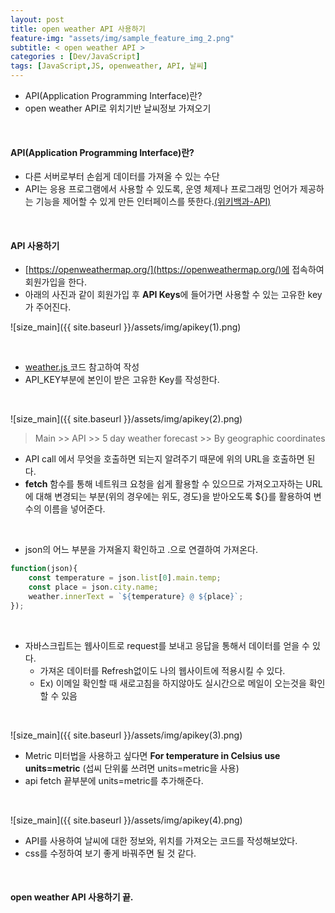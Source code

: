 ```yaml
---
layout: post
title: open weather API 사용하기
feature-img: "assets/img/sample_feature_img_2.png"
subtitle: < open weather API >
categories : [Dev/JavaScript]
tags: [JavaScript,JS, openweather, API, 날씨]
---
```


- API(Application Programming Interface)란?
- open weather API로 위치기반 날씨정보 가져오기

<br>

#### API(Application Programming Interface)란?
- 다른 서버로부터 손쉽게 데이터를 가져올 수 있는 수단
- API는 응용 프로그램에서 사용할 수 있도록, 운영 체제나 프로그래밍 언어가 제공하는 기능을 제어할 수 있게 만든 인터페이스를 뜻한다.[(위키백과-API)](https://ko.wikipedia.org/wiki/API)

<br>

#### API 사용하기
- [https://openweathermap.org/](https://openweathermap.org/)에 접속하여 회원가입을 한다.
- 아래의 사진과 같이 회원가입 후 **API Keys**에 들어가면 사용할 수 있는 고유한 key가 주어진다.

![size_main]({{ site.baseurl }}/assets/img/apikey(1).png)

<br>

- [weather.js ](https://github.com/BoKyeong-Kim/JavaScript/blob/master/weather.js) 코드 참고하여 작성 
- API_KEY부분에 본인이 받은 고유한 Key를 작성한다.

<br>

![size_main]({{ site.baseurl }}/assets/img/apikey(2).png)

> Main >> API >> 5 day weather forecast >> By geographic coordinates

- API call 에서 무엇을 호출하면 되는지 알려주기 때문에 위의 URL을 호출하면 된다.
- **fetch** 함수를 통해 네트워크 요청을 쉽게 활용할 수 있으므로 가져오고자하는 URL에 대해 변경되는 부분(위의 경우에는 위도, 경도)을 받아오도록 ${}를 활용하여 변수의 이름을 넣어준다.

<br>


- json의 어느 부분을 가져올지 확인하고 .으로 연결하여 가져온다.
```javascript
function(json){
    const temperature = json.list[0].main.temp;
    const place = json.city.name;
    weather.innerText = `${temperature} @ ${place}`;
});
```

<br>

- 자바스크립트는 웹사이트로 request를 보내고 응답을 통해서 데이터를 얻을 수 있다.
    - 가져온 데이터를 Refresh없이도 나의 웹사이트에 적용시킬 수 있다.
    - Ex) 이메일 확인할 때 새로고침을 하지않아도 실시간으로 메일이 오는것을 확인할 수 있음

<br>

![size_main]({{ site.baseurl }}/assets/img/apikey(3).png)

- Metric 미터법을 사용하고 싶다면 **For temperature in Celsius use units=metric** (섭씨 단위룰 쓰려면 units=metric을 사용)
- api fetch 끝부분에 units=metric를 추가해준다.

<br>

![size_main]({{ site.baseurl }}/assets/img/apikey(4).png)
- API를 사용하여 날씨에 대한 정보와, 위치를 가져오는 코드를 작성해보았다.
- css를 수정하여 보기 좋게 바꿔주면 될 것 같다.

<br>

#### open weather API 사용하기 끝.

